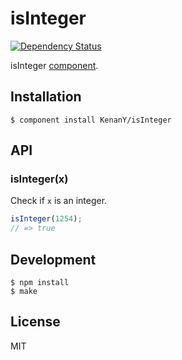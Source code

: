 # isInteger

[![Dependency Status](https://gemnasium.com/KenanY/isInteger.png)](https://gemnasium.com/KenanY/isInteger)

isInteger [component](https://github.com/component).

## Installation

``` shell
$ component install KenanY/isInteger
```

## API

### isInteger(x)

Check if `x` is an integer.

``` javascript
isInteger(1254);
// => true
```

## Development

``` shell
$ npm install
$ make
```

## License

MIT